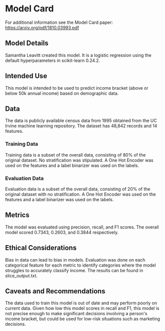 # Model Card

For additional information see the Model Card paper: https://arxiv.org/pdf/1810.03993.pdf

## Model Details
Samantha Leavitt created this model. It is a logistic regression using the default hyperparameters in scikit-learn 
0.24.2.
## Intended Use
This model is intended to be used to predict income bracket (above or below 50k annual income) based on demographic 
data.
## Data
The data is publicly available census data from 1995 obtained from the UC Irvine machine learning repository. The 
dataset has 48,842 records and 14 features.
### Training Data
Training data is a subset of the overall data, consisting of 80% of the original dataset. No stratification was 
stipulated. A One Hot Encoder was used on the features and a label binarizer was used on the labels.
### Evaluation Data
Evaluation data is a subset of the overall data, consisting of 20% of the original dataset with no stratification. A 
One Hot Encoder was used on the features and a label binarizer was used on the labels.
## Metrics
The model was evaluated using precision, recall, and F1 scores. The overall model scored 0.7343, 0.2603, and 0.3844 
respectively.
## Ethical Considerations
Bias in data can lead to bias in models. Evaluation was done on each categorical feature for each metric to identify 
categories where the model struggles to accurately classify income. The results can be found in slice_output.txt.
## Caveats and Recommendations
The data used to train this model is out of date and may perform poorly on current data.  Given how low this model 
scores in recall and F1, this model is not precise enough to make significant decisions involving a person's income 
bracket, but could be used for low-risk situations such as marketing decisions.